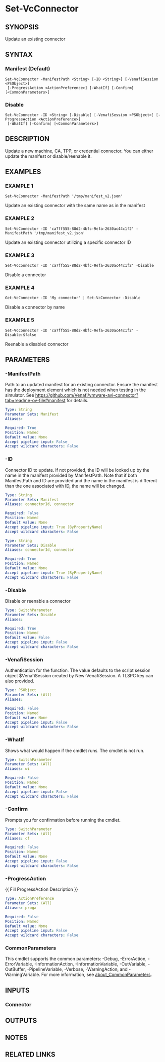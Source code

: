 # Set-VcConnector

## SYNOPSIS
Update an existing connector

## SYNTAX

### Manifest (Default)
```
Set-VcConnector -ManifestPath <String> [-ID <String>] [-VenafiSession <PSObject>]
 [-ProgressAction <ActionPreference>] [-WhatIf] [-Confirm] [<CommonParameters>]
```

### Disable
```
Set-VcConnector -ID <String> [-Disable] [-VenafiSession <PSObject>] [-ProgressAction <ActionPreference>]
 [-WhatIf] [-Confirm] [<CommonParameters>]
```

## DESCRIPTION
Update a new machine, CA, TPP, or credential connector.
You can either update the manifest or disable/reenable it.

## EXAMPLES

### EXAMPLE 1
```
Set-VcConnector -ManifestPath '/tmp/manifest_v2.json'
```

Update an existing connector with the same name as in the manifest

### EXAMPLE 2
```
Set-VcConnector -ID 'ca7ff555-88d2-4bfc-9efa-2630ac44c1f2' -ManifestPath '/tmp/manifest_v2.json'
```

Update an existing connector utilizing a specific connector ID

### EXAMPLE 3
```
Set-VcConnector -ID 'ca7ff555-88d2-4bfc-9efa-2630ac44c1f2' -Disable
```

Disable a connector

### EXAMPLE 4
```
Get-VcConnector -ID 'My connector' | Set-VcConnector -Disable
```

Disable a connector by name

### EXAMPLE 5
```
Set-VcConnector -ID 'ca7ff555-88d2-4bfc-9efa-2630ac44c1f2' -Disable:$false
```

Reenable a disabled connector

## PARAMETERS

### -ManifestPath
Path to an updated manifest for an existing connector.
Ensure the manifest has the deployment element which is not needed when testing in the simulator.
See https://github.com/Venafi/vmware-avi-connector?tab=readme-ov-file#manifest for details.

```yaml
Type: String
Parameter Sets: Manifest
Aliases:

Required: True
Position: Named
Default value: None
Accept pipeline input: False
Accept wildcard characters: False
```

### -ID
Connector ID to update.
If not provided, the ID will be looked up by the name in the manifest provided by ManifestPath.
Note that if both ManifestPath and ID are provided and the name in the manifest is different than the one associated with ID, the name will be changed.

```yaml
Type: String
Parameter Sets: Manifest
Aliases: connectorId, connector

Required: False
Position: Named
Default value: None
Accept pipeline input: True (ByPropertyName)
Accept wildcard characters: False
```

```yaml
Type: String
Parameter Sets: Disable
Aliases: connectorId, connector

Required: True
Position: Named
Default value: None
Accept pipeline input: True (ByPropertyName)
Accept wildcard characters: False
```

### -Disable
Disable or reenable a connector

```yaml
Type: SwitchParameter
Parameter Sets: Disable
Aliases:

Required: True
Position: Named
Default value: False
Accept pipeline input: False
Accept wildcard characters: False
```

### -VenafiSession
Authentication for the function.
The value defaults to the script session object $VenafiSession created by New-VenafiSession.
A TLSPC key can also provided.

```yaml
Type: PSObject
Parameter Sets: (All)
Aliases:

Required: False
Position: Named
Default value: None
Accept pipeline input: False
Accept wildcard characters: False
```

### -WhatIf
Shows what would happen if the cmdlet runs.
The cmdlet is not run.

```yaml
Type: SwitchParameter
Parameter Sets: (All)
Aliases: wi

Required: False
Position: Named
Default value: None
Accept pipeline input: False
Accept wildcard characters: False
```

### -Confirm
Prompts you for confirmation before running the cmdlet.

```yaml
Type: SwitchParameter
Parameter Sets: (All)
Aliases: cf

Required: False
Position: Named
Default value: None
Accept pipeline input: False
Accept wildcard characters: False
```

### -ProgressAction
{{ Fill ProgressAction Description }}

```yaml
Type: ActionPreference
Parameter Sets: (All)
Aliases: proga

Required: False
Position: Named
Default value: None
Accept pipeline input: False
Accept wildcard characters: False
```

### CommonParameters
This cmdlet supports the common parameters: -Debug, -ErrorAction, -ErrorVariable, -InformationAction, -InformationVariable, -OutVariable, -OutBuffer, -PipelineVariable, -Verbose, -WarningAction, and -WarningVariable. For more information, see [about_CommonParameters](http://go.microsoft.com/fwlink/?LinkID=113216).

## INPUTS

### Connector
## OUTPUTS

## NOTES

## RELATED LINKS
